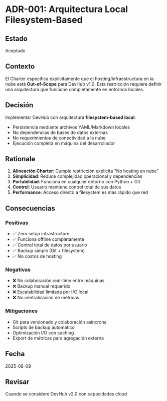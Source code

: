 # ADR-001: Arquitectura Local Filesystem-Based

## Estado
Aceptado

## Contexto
El Charter especifica explícitamente que el hosting/infraestructura en la nube está **Out-of-Scope** para DevHub v1.0. Esta restricción requiere definir una arquitectura que funcione completamente en entornos locales.

## Decisión
Implementar DevHub con arquitectura **filesystem-based local**:
- Persistencia mediante archivos YAML/Markdown locales
- No dependencias de bases de datos externas
- No requerimientos de conectividad a la nube
- Ejecución completa en máquina del desarrollador

## Rationale
1. **Alineación Charter**: Cumple restricción explícita "No hosting en nube"
2. **Simplicidad**: Reduce complejidad operacional y dependencias
3. **Portabilidad**: Funciona en cualquier entorno con Python + Git
4. **Control**: Usuario mantiene control total de sus datos
5. **Performance**: Acceso directo a filesystem es más rápido que red

## Consecuencias

### Positivas
- ✅ Zero setup infrastructure
- ✅ Funciona offline completamente
- ✅ Control total de datos por usuario
- ✅ Backup simple (Git + filesystem)
- ✅ No costos de hosting

### Negativas  
- ❌ No colaboración real-time entre máquinas
- ❌ Backup manual requerido
- ❌ Escalabilidad limitada por I/O local
- ❌ No centralización de métricas

### Mitigaciones
- Git para versionado y colaboración asíncrona
- Scripts de backup automático
- Optimización I/O con caching
- Export de métricas para agregación externa

## Fecha
2025-08-09

## Revisar
Cuando se considere DevHub v2.0 con capacidades cloud